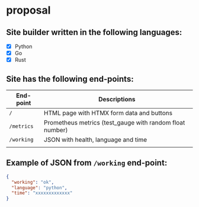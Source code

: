 # proposal

## Site builder written in the following languages:

- [x] Python
- [x] Go
- [x] Rust

## Site has the following end-points:

| End-point  | Descriptions                                             |
| ---------- | -------------------------------------------------------- |
| `/`        | HTML page with HTMX form data and buttons                |
| `/metrics` | Prometheus metrics (test_gauge with random float number) |
| `/working` | JSON with health, language and time                      |
|            |                                                          |

## Example of JSON from `/working` end-point:

```json
{
  "working": "ok",
  "language": "python",
  "time": "xxxxxxxxxxxxx"
}
```
